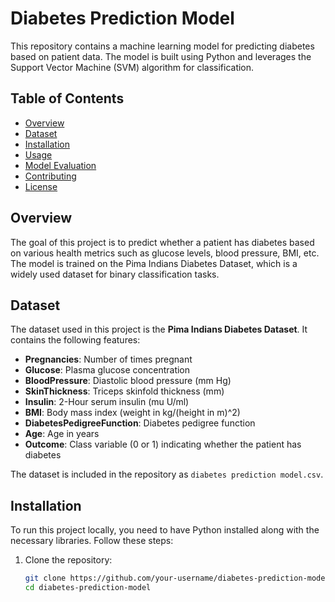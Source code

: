 # Diabetes Prediction Model

This repository contains a machine learning model for predicting diabetes based on patient data. The model is built using Python and leverages the Support Vector Machine (SVM) algorithm for classification.

## Table of Contents
- [Overview](#overview)
- [Dataset](#dataset)
- [Installation](#installation)
- [Usage](#usage)
- [Model Evaluation](#model-evaluation)
- [Contributing](#contributing)
- [License](#license)

## Overview

The goal of this project is to predict whether a patient has diabetes based on various health metrics such as glucose levels, blood pressure, BMI, etc. The model is trained on the Pima Indians Diabetes Dataset, which is a widely used dataset for binary classification tasks.

## Dataset

The dataset used in this project is the **Pima Indians Diabetes Dataset**. It contains the following features:

- **Pregnancies**: Number of times pregnant
- **Glucose**: Plasma glucose concentration
- **BloodPressure**: Diastolic blood pressure (mm Hg)
- **SkinThickness**: Triceps skinfold thickness (mm)
- **Insulin**: 2-Hour serum insulin (mu U/ml)
- **BMI**: Body mass index (weight in kg/(height in m)^2)
- **DiabetesPedigreeFunction**: Diabetes pedigree function
- **Age**: Age in years
- **Outcome**: Class variable (0 or 1) indicating whether the patient has diabetes

The dataset is included in the repository as `diabetes prediction model.csv`.

## Installation

To run this project locally, you need to have Python installed along with the necessary libraries. Follow these steps:

1. Clone the repository:
   ```bash
   git clone https://github.com/your-username/diabetes-prediction-model.git
   cd diabetes-prediction-model
